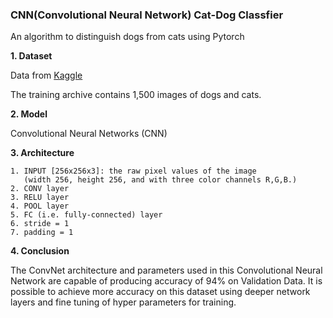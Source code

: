 ### CNN(Convolutional Neural Network) Cat-Dog Classfier

An algorithm to distinguish dogs from cats using Pytorch



**1. Dataset**

Data from [Kaggle](https://www.kaggle.com/c/dogs-vs-cats)

The training archive contains 1,500 images of dogs and cats. 



**2. Model**

Convolutional Neural Networks (CNN)



**3. Architecture**

    1. INPUT [256x256x3]: the raw pixel values of the image
       (width 256, height 256, and with three color channels R,G,B.)
    2. CONV layer 
    3. RELU layer 
    4. POOL layer 
    5. FC (i.e. fully-connected) layer 
    6. stride = 1
    7. padding = 1 
    
    

**4. Conclusion** 

   The ConvNet architecture and parameters used in this Convolutional Neural Network are capable of producing accuracy of 94% on Validation Data. It is possible to achieve more accuracy on this dataset using deeper network layers and fine tuning of hyper parameters for training. 
